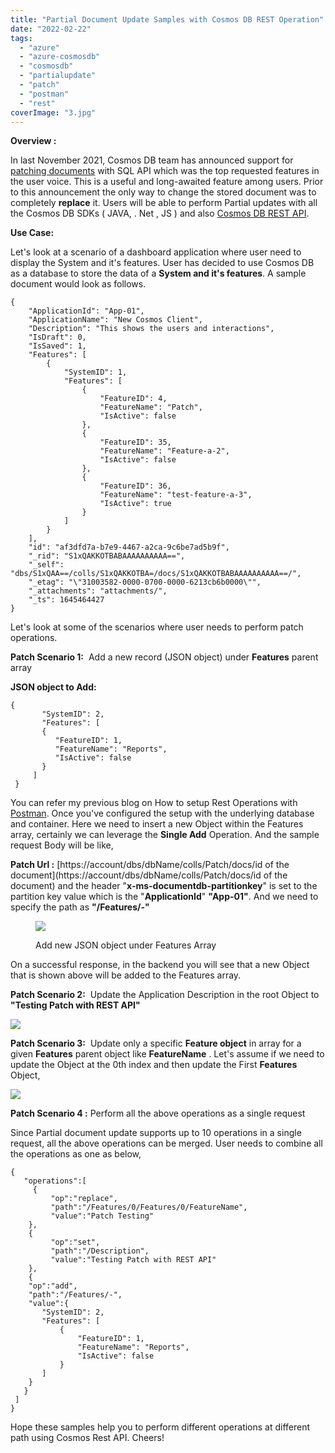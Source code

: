 ```yaml
---
title: "Partial Document Update Samples with Cosmos DB REST Operation"
date: "2022-02-22"
tags:
  - "azure"
  - "azure-cosmosdb"
  - "cosmosdb"
  - "partialupdate"
  - "patch"
  - "postman"
  - "rest"
coverImage: "3.jpg"
---
```


**Overview :**

In last November 2021, Cosmos DB team has announced support for [patching documents](https://docs.microsoft.com/en-us/azure/cosmos-db/partial-document-update) with SQL API which was the top requested features in the user voice. This is a useful and long-awaited feature among users. Prior to this announcement the only way to change the stored document was to completely **replace** it. Users will be able to perform Partial updates with all the Cosmos DB SDKs ( JAVA, . Net , JS ) and also [Cosmos DB REST API](https://docs.microsoft.com/en-us/rest/api/cosmos-db/patch-a-document).

**Use Case:**

Let's look at a scenario of a dashboard application where user need to display the System and it's features. User has decided to use Cosmos DB as a database to store the data of a **System and it's features**. A sample document would look as follows.

```
{
    "ApplicationId": "App-01",
    "ApplicationName": "New Cosmos Client",
    "Description": "This shows the users and interactions",
    "IsDraft": 0,
    "IsSaved": 1,
    "Features": [
        {
            "SystemID": 1,
            "Features": [
                {
                    "FeatureID": 4,
                    "FeatureName": "Patch",
                    "IsActive": false
                },
                {
                    "FeatureID": 35,
                    "FeatureName": "Feature-a-2",
                    "IsActive": false
                },
                {
                    "FeatureID": 36,
                    "FeatureName": "test-feature-a-3",
                    "IsActive": true
                }
            ]
        }
    ],
    "id": "af3dfd7a-b7e9-4467-a2ca-9c6be7ad5b9f",
    "_rid": "S1xQAKKOTBABAAAAAAAAAA==",
    "_self": "dbs/S1xQAA==/colls/S1xQAKKOTBA=/docs/S1xQAKKOTBABAAAAAAAAAA==/",
    "_etag": "\"31003582-0000-0700-0000-6213cb6b0000\"",
    "_attachments": "attachments/",
    "_ts": 1645464427
}
```

Let's look at some of the scenarios where user needs to perform patch operations.

**Patch Scenario 1:**  Add a new record (JSON object) under **Features** parent array

**JSON object to Add:**

```
{
       "SystemID": 2,
       "Features": [
       {
          "FeatureID": 1,
          "FeatureName": "Reports",
          "IsActive": false
       }
     ]
 }
```

You can refer my previous blog on How to setup Rest Operations with [Postman](https://sajeetharan.com/2019/07/01/easily-explore-cosmos-db-rest-apis-with-postman/). Once you've configured the setup with the underlying database and container. Here we need to insert a new Object within the Features array, certainly we can leverage the **Single Add** Operation. And the sample request Body will be like,

**Patch Url :** [https://account/dbs/dbName/colls/Patch/docs/id of the document](https://account/dbs/dbName/colls/Patch/docs/id of the document) and the header "**x-ms-documentdb-partitionkey**" is set to the partition key value which is the "**ApplicationId**" **"App-01"**. And we need to specify the path as **"/Features/-"**

<figure>

![](https://sajeetharan.wordpress.com/wp-content/uploads/2022/02/image-1.png?w=1024)

<figcaption>

Add new JSON object under Features Array

</figcaption>

</figure>

On a successful response, in the backend you will see that a new Object that is shown above will be added to the Features array.

**Patch Scenario 2:**  Update the Application Description in the root Object to **"Testing Patch with REST API"**

![](https://sajeetharan.wordpress.com/wp-content/uploads/2022/02/image-3.png?w=1024)

**Patch Scenario 3:**  Update only a specific **Feature object** in array for a given **Features** parent object like **FeatureName** . Let's assume if we need to update the Object at the 0th index and then update the First **Features** Object,

![](https://sajeetharan.wordpress.com/wp-content/uploads/2022/02/image-4.png?w=1024)

**Patch Scenario 4 :** Perform all the above operations as a single request

Since Partial document update supports up to 10 operations in a single request, all the above operations can be merged. User needs to combine all the operations as one as below,

```
{
   "operations":[
     {
         "op":"replace",
         "path":"/Features/0/Features/0/FeatureName",
         "value":"Patch Testing"
    },
    {
         "op":"set",
         "path":"/Description",
         "value":"Testing Patch with REST API"
    },
    {
    "op":"add",
    "path":"/Features/-",
    "value":{
       "SystemID": 2,
       "Features": [
           {
               "FeatureID": 1,
               "FeatureName": "Reports",
               "IsActive": false
           }
       ]
    }
   }
 ]
}
```

Hope these samples help you to perform different operations at different path using Cosmos Rest API. Cheers!

